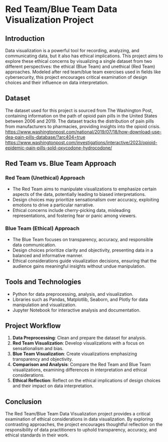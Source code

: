 # Red Team/Blue Team Data Visualization Project

## Introduction

Data visualization is a powerful tool for recording, analyzing, and communicating data, but it also has ethical implications. This project aims to explore these ethical concerns by visualizing a single dataset from two different perspectives: the ethical (Blue Team) and unethical (Red Team) approaches. Modeled after red team/blue team exercises used in fields like cybersecurity, this project encourages critical examination of design choices and their influence on data interpretation.

## Dataset

The dataset used for this project is sourced from The Washington Post, containing information on the path of opioid pain pills in the United States between 2006 and 2019. The dataset tracks the distribution of pain pills from manufacturers to pharmacies, providing insights into the opioid crisis.
https://www.washingtonpost.com/national/2019/07/18/how-download-use-dea-pain-pills-database/?arc404=true
https://www.washingtonpost.com/investigations/interactive/2023/opioid-epidemic-pain-pills-sold-oxycodone-hydrocodone/ 

## Red Team vs. Blue Team Approach

### Red Team (Unethical) Approach

- The Red Team aims to manipulate visualizations to emphasize certain aspects of the data, potentially leading to biased interpretations.
- Design choices may prioritize sensationalism over accuracy, exploiting emotions to drive a particular narrative.
- Ethical concerns include cherry-picking data, misleading representations, and fostering fear or panic among viewers.

### Blue Team (Ethical) Approach

- The Blue Team focuses on transparency, accuracy, and responsible data communication.
- Design choices prioritize clarity and objectivity, presenting data in a balanced and informative manner.
- Ethical considerations guide visualization decisions, ensuring that the audience gains meaningful insights without undue manipulation.

## Tools and Technologies

- Python for data preprocessing, analysis, and visualization.
- Libraries such as Pandas, Matplotlib, Seaborn, and Plotly for data manipulation and visualization.
- Jupyter Notebook for interactive analysis and documentation.

## Project Workflow

1. **Data Preprocessing**: Clean and prepare the dataset for analysis.
2. **Red Team Visualization**: Develop visualizations with a focus on sensationalism and bias.
3. **Blue Team Visualization**: Create visualizations emphasizing transparency and objectivity.
4. **Comparison and Analysis**: Compare the Red Team and Blue Team visualizations, examining differences in interpretation and ethical considerations.
5. **Ethical Reflection**: Reflect on the ethical implications of design choices and their impact on data interpretation.

## Conclusion

The Red Team/Blue Team Data Visualization project provides a critical examination of ethical considerations in data visualization. By exploring contrasting approaches, the project encourages thoughtful reflection on the responsibility of data practitioners to uphold transparency, accuracy, and ethical standards in their work.
